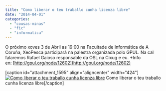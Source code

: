 ```yaml
---
title: "Como liberar o teu traballo cunha licenza libre"
date: "2014-04-01"
categories: 
  - "cousas-minas"
  - "fic"
  - "informatica"
---
```


O próximo xoves 3 de Abril as 19:00 na Facultade de Informática de A Coruña, XeoPesca participará na palestra organizada polo GPUL. Na cal falaremos Rafael Gaioso responsable da OSL na Cixug e eu. +Info en: [http://gpul.org/node/12602](http://gpul.org/node/12602)

\[caption id="attachment\_1595" align="aligncenter" width="424"\][![Como liberar o teu traballo cunha licenza libre](images/charla_pbelay.jpg)](http://belay.es/wp-content/uploads/2014/04/charla_pbelay.jpg) Como liberar o teu traballo cunha licenza libre\[/caption\]
